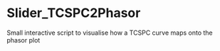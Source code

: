 # Slider_TCSPC2Phasor
Small interactive script to visualise how a TCSPC curve maps onto the phasor plot
